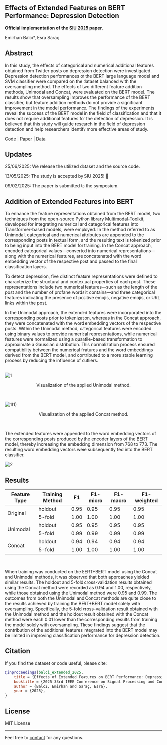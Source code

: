 ## Effects of Extended Features on BERT Performance: Depression Detection

<b>Official implementation of the [SIU 2025](https://siu2025.isikun.edu.tr/index_en.php) paper.</b>

Emirhan Balcı*, Esra Saraç

## Abstract
In this study, the effects of categorical and numerical additional features obtained from Twitter posts on depression detection were investigated. Depression detection performances of the BERT large language model and SVM classifier were compared on the dataset balanced with the oversampling method. The effects of two different feature addition methods, Unimodal and Concat, were evaluated on the BERT model. The results show that oversampling improves the performance of the BERT classifier, but feature addition methods do not provide a significant improvement in the model performance. The findings of the experiments reveal the success of the BERT model in the field of classification and that it does not require additional features for the detection of depression. It is believed that this study will guide research in the field of depression detection and help researchers identify more effective areas of study.

[Code](https://github.com/BashMocha/Extended-Features-on-BERT-Performance/tree/master/notebooks) | [Paper]() | [Data](https://github.com/BashMocha/Extended-Features-on-BERT-Performance/tree/master/data)

## Updates

25/06/2025: We release the utilized dataset and the source code.

13/05/2025: The study is accepted by SIU 2025! 🎉

09/02/2025: The paper is submitted to the symposium.

## Addition of Extended Features into BERT
To enhance the feature representations obtained from the BERT model, two techniques from the open-source Python library [Multimodal-Toolkit](https://github.com/georgian-io/Multimodal-Toolkit/tree/master), developed for integrating numerical and categorical features into Transformer-based models, were employed. In the method referred to as Unimodal, categorical and numerical attributes are appended to the corresponding posts in textual form, and the resulting text is tokenized prior to being input into the BERT model for training. In the Concat approach, encoded categorical values—converted into numerical representations—along with the numerical features, are concatenated with the word embedding vector of the respective post and passed to the final classification layers.

To detect depression, five distinct feature representations were defined to characterize the structural and contextual properties of each post. These representations include two numerical features—such as the length of the post and the number of profane words it contains—and three categorical features indicating the presence of positive emojis, negative emojis, or URL links within the post.

In the Unimodal approach, the extended features were incorporated into the corresponding posts prior to tokenization, whereas in the Concat approach, they were concatenated with the word embedding vectors of the respective posts. Within the Unimodal method, categorical features were encoded using binary values to provide numerical representations, while numerical features were normalized using a quantile-based transformation to approximate a Gaussian distribution. This normalization process ensured compatibility between the numerical features and the word embeddings derived from the BERT model, and contributed to a more stable learning process by reducing the influence of outliers.
<br><br>

![1](https://github.com/user-attachments/assets/48345570-cd9a-4020-9c44-dc910f89a346)
<div align="center">
  <p>Visualization of the applied Unimodal method.</p>
</div><br>


![1(1)](https://github.com/user-attachments/assets/61a5fe91-ea44-4289-b7cb-6e783fc66245)
<div align="center">
  <p>Visualization of the applied Concat method.</p>
</div>
<br>

The extended features were appended to the word embedding vectors of the corresponding posts produced by the encoder layers of the BERT model, thereby increasing the embedding dimension from 768 to 773. The resulting word embedding vectors were subsequently fed into the BERT classifier.

![2](https://github.com/user-attachments/assets/d75881c6-fd7f-4e59-b0ac-8178d3391f84)

## Results

<div align="center">
<table>
  <thead>
    <tr>
      <th>Feature Type</th>
      <th>Training Method</th>
      <th>F1</th>
      <th>F1-micro</th>
      <th>F1-macro</th>
      <th>F1-weighted</th>
    </tr>
  </thead>
  <tbody>
    <tr>
      <td rowspan="2">Original</td>
      <td>holdout</td>
      <td>0.95</td>
      <td>0.95</td>
      <td>0.95</td>
      <td>0.95</td>
    </tr>
    <tr>
      <td>5-fold</td>
      <td>1.00</td>
      <td>1.00</td>
      <td>1.00</td>
      <td>1.00</td>
    </tr>
    <tr>
      <td rowspan="2">Unimodal</td>
      <td>holdout</td>
      <td>0.95</td>
      <td>0.95</td>
      <td>0.95</td>
      <td>0.95</td>
    </tr>
    <tr>
      <td>5-fold</td>
      <td>0.99</td>
      <td>0.99</td>
      <td>0.99</td>
      <td>0.99</td>
    </tr>
    <tr>
      <td rowspan="2">Concat</td>
      <td>holdout</td>
      <td>0.94</td>
      <td>0.94</td>
      <td>0.94</td>
      <td>0.94</td>
    </tr>
    <tr>
      <td>5-fold</td>
      <td>1.00</td>
      <td>1.00</td>
      <td>1.00</td>
      <td>1.00</td>
    </tr>
  </tbody>
</table>
</div>
<br>

When training was conducted on the BERT+BERT model using the Concat and Unimodal methods, it was observed that both approaches yielded similar results. The holdout and 5-fold cross-validation results obtained using the Concat method were recorded as 0.94 and 1.00, respectively, while those obtained using the Unimodal method were 0.95 and 0.99. The outcomes from both the Unimodal and Concat methods are quite close to the results achieved by training the BERT+BERT model solely with oversampling. Specifically, the 5-fold cross-validation result obtained with the Unimodal method and the holdout result obtained with the Concat method were each 0.01 lower than the corresponding results from training the model solely with oversampling. These findings suggest that the contribution of the additional features integrated into the BERT model may be limited in improving classification performance for depression detection.

## Citation

If you find the dataset or code useful, please cite:

```bibtex
@inproceedings{balci_extended_2025,
	title = {Effects of Extended Features on BERT Performance: Depression Detection},
	booktitle = {2025 33rd IEEE Conference on Signal Processing and Communications Applications (SIU2025},
	author = {Balcı, Emirhan and Saraç, Esra},
	year = {2025},
}
```

## License

MIT License

<hr>

Feel free to [contact](mailto:emirbalci360@gmail.com) for any questions.
